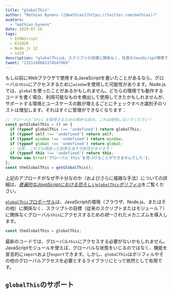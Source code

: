```yaml
---
title: "globalThis"
author: "Mathias Bynens ([@mathias](https://twitter.com/mathias))"
avatars:
  - "mathias-bynens"
date: 2019-07-16
tags:
  - ECMAScript
  - ES2020
  - Node.js 12
  - io19
description: "globalThisは、スクリプトの目標に関係なく、任意のJavaScript環境でグローバルthisにアクセスするための統一されたメカニズムを導入します。"
tweet: "1151140681374547969"
---
```

もし以前にWebブラウザで使用するJavaScriptを書いたことがあるなら、グローバル`this`にアクセスするために`window`を使用した可能性があります。Node.jsでは、`global`を使ったことがあるかもしれません。どちらの環境でも動作するコードを書く場合、利用可能なものを検出して使用してきたかもしれませんが、サポートする環境とユースケースの数が増えるごとにチェックすべき識別子のリストは増加します。それはすぐに管理ができなくなります：

<!--truncate-->
```js
// グローバル`this`を取得するための素朴な試み。これは使用しないでください！
const getGlobalThis = () => {
  if (typeof globalThis !== 'undefined') return globalThis;
  if (typeof self !== 'undefined') return self;
  if (typeof window !== 'undefined') return window;
  if (typeof global !== 'undefined') return global;
  // 注意: これでも間違った結果を返す可能性があります！
  if (typeof this !== 'undefined') return this;
  throw new Error('グローバル`this`を見つけることができませんでした');
};
const theGlobalThis = getGlobalThis();
```

上記のアプローチがなぜ不十分なのか（およびさらに複雑な手法）についての詳細は、[_普遍的なJavaScriptにおける恐ろしい`globalThis`ポリフィル_](https://mathiasbynens.be/notes/globalthis)をご覧ください。

[`globalThis`プロポーザル](https://github.com/tc39/proposal-global)は、JavaScriptの環境（ブラウザ、Node.js、またはその他）に関係なく、スクリプトの目標（従来のスクリプトまたはモジュール？）に関係なくグローバル`this`にアクセスするための*統一*されたメカニズムを導入します。

```js
const theGlobalThis = globalThis;
```

最新のコードでは、グローバル`this`にアクセスする必要がないかもしれません。JavaScriptモジュールを使えば、グローバルな状態をいじるのではなく、機能を宣言的に`import`および`export`できます。しかし、`globalThis`はポリフィルやその他のグローバルアクセスを必要とするライブラリにとって依然として有用です。

## `globalThis`のサポート

<feature-support chrome="71 /blog/v8-release-71#javascript-language-features"
                 firefox="65"
                 safari="12.1"
                 nodejs="12 https://twitter.com/mathias/status/1120700101637353473"
                 babel="yes https://github.com/zloirock/core-js#ecmascript-globalthis"></feature-support>
